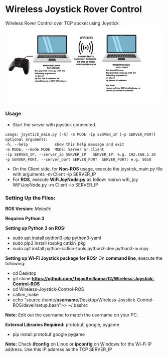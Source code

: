 # Wireless Joystick Rover Control 
Wireless Rover Control over TCP socket using Joystick
![Setup](images/setup.jpg)

### Usage 

- Start the server with joystick connected.
```
usage: joystick_main.py [-h] -m MODE -ip SERVER_IP [-p SERVER_PORT]   
optional arguments:                                                                                                                       
-h, --help            show this help message and exit                                                                                   
-m MODE, --mode MODE  MODE: Server or Client                                                                                            
-ip SERVER_IP, --server_ip SERVER_IP   SERVER_IP: e.g. 192.168.1.10                                                                                      
-p SERVER_PORT, --server_port SERVER_PORT  SERVER_PORT: e.g. 5050                                                                                            
```
- On the Client side, for **Non-ROS** usage, execute the joystick_main.py file with arguments -m Client -ip SERVER_IP 
- For **ROS**, execute **WiFiJoyNode.py** as follow:
   rosrun wifi_joy WiFiJoyNode.py -m Client -ip SERVER_IP

### Setting Up the Files: 

**ROS Version:** *Melodic*

**Requires Python 3**

**Setting up Python 3 on ROS:**
- sudo apt install python3-pip python3-yaml
- sudo pip3 install rospkg catkin_pkg
- sudo apt install python-catkin-tools python3-dev python3-numpy

**Setting up Wi-Fi Joystick package for ROS:**
On **command line**, execute the following:
- cd Desktop
- git clone **https://github.com/TejasAnilkumar12/Wireless-Joystick-Control-ROS**
- cd Wireless-Joystick-Control-ROS
- catkin_make
- echo "source /home/**username**/Desktop/Wireless-Joystick-Control-ROS/devel/setup.bash">> ~/.bashrc

**Note:** Edit out the username to match the username on your PC.

**External Libraries Required:**
protobuf, google, pygame

- pip install protobuf google pygame

**Note:** Check **ifconfig** on Linux or **ipconfig** on Windows for the Wi-Fi IP address. Use this IP address as the TCP SERVER_IP 
